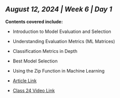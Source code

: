 ## _August 12, 2024 | Week 6 | Day 1_

**Contents covered include:**

- Introduction to Model Evaluation and Selection
- Understanding Evaluation Metrics (ML Matrices)
- Classification Metrics in Depth
- Best Model Selection
- Using the Zip Function in Machine Learning

- [Article Link](https://www.analyticsvidhya.com/blog/2021/07/metrics-to-evaluate-your-classification-model-to-take-the-right-decisions/)
- [Class 24 Video Link](https://www.facebook.com/iCodeguru/videos/1168843607708830)
